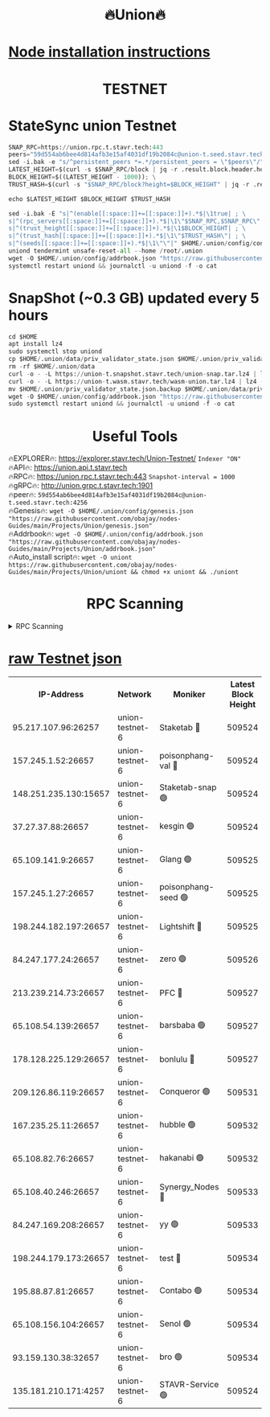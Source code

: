 <h1 align="center"> 🔥Union🔥</h1>

[Node installation instructions](https://github.com/obajay/nodes-Guides/tree/main/Projects/Union)
=

<h1 align="center"> TESTNET</h1>

# StateSync union Testnet
```python
SNAP_RPC=https://union.rpc.t.stavr.tech:443
peers="59d554ab6bee4d814afb3e15af4031df19b2084c@union-t.seed.stavr.tech:4256"
sed -i.bak -e "s/^persistent_peers *=.*/persistent_peers = \"$peers\"/" $HOME/.union/config/config.toml
LATEST_HEIGHT=$(curl -s $SNAP_RPC/block | jq -r .result.block.header.height); \
BLOCK_HEIGHT=$((LATEST_HEIGHT - 1000)); \
TRUST_HASH=$(curl -s "$SNAP_RPC/block?height=$BLOCK_HEIGHT" | jq -r .result.block_id.hash)

echo $LATEST_HEIGHT $BLOCK_HEIGHT $TRUST_HASH

sed -i.bak -E "s|^(enable[[:space:]]+=[[:space:]]+).*$|\1true| ; \
s|^(rpc_servers[[:space:]]+=[[:space:]]+).*$|\1\"$SNAP_RPC,$SNAP_RPC\"| ; \
s|^(trust_height[[:space:]]+=[[:space:]]+).*$|\1$BLOCK_HEIGHT| ; \
s|^(trust_hash[[:space:]]+=[[:space:]]+).*$|\1\"$TRUST_HASH\"| ; \
s|^(seeds[[:space:]]+=[[:space:]]+).*$|\1\"\"|" $HOME/.union/config/config.toml
uniond tendermint unsafe-reset-all --home /root/.union
wget -O $HOME/.union/config/addrbook.json "https://raw.githubusercontent.com/obajay/nodes-Guides/main/Projects/Union/addrbook.json"
systemctl restart uniond && journalctl -u uniond -f -o cat
```
# SnapShot (~0.3 GB) updated every 5 hours
```python
cd $HOME
apt install lz4
sudo systemctl stop uniond
cp $HOME/.union/data/priv_validator_state.json $HOME/.union/priv_validator_state.json.backup
rm -rf $HOME/.union/data
curl -o - -L https://union-t.snapshot.stavr.tech/union-snap.tar.lz4 | lz4 -c -d - | tar -x -C $HOME/.union --strip-components 2
curl -o - -L https://union-t.wasm.stavr.tech/wasm-union.tar.lz4 | lz4 -c -d - | tar -x -C $HOME/.union --strip-components 2
mv $HOME/.union/priv_validator_state.json.backup $HOME/.union/data/priv_validator_state.json
wget -O $HOME/.union/config/addrbook.json "https://raw.githubusercontent.com/obajay/nodes-Guides/main/Projects/Union/addrbook.json"
sudo systemctl restart uniond && journalctl -u uniond -f -o cat
```
 <h1 align="center"> Useful Tools</h1>
 
🔥EXPLORER🔥: https://explorer.stavr.tech/Union-Testnet/        `Indexer "ON"` \
🔥API🔥:      https://union.api.t.stavr.tech \
🔥RPC🔥:      https://union.rpc.t.stavr.tech:443              `Snapshot-interval = 1000` \
🔥gRPC🔥:     http://union.grpc.t.stavr.tech:1901 \
🔥peer🔥:     `59d554ab6bee4d814afb3e15af4031df19b2084c@union-t.seed.stavr.tech:4256` \
🔥Genesis🔥:     `wget -O $HOME/.union/config/genesis.json "https://raw.githubusercontent.com/obajay/nodes-Guides/main/Projects/Union/genesis.json"` \
🔥Addrbook🔥: ```wget -O $HOME/.union/config/addrbook.json "https://raw.githubusercontent.com/obajay/nodes-Guides/main/Projects/Union/addrbook.json"``` \
🔥Auto_install script🔥:  `wget -O uniont https://raw.githubusercontent.com/obajay/nodes-Guides/main/Projects/Union/uniont && chmod +x uniont && ./uniont`

<h1 align="center"> RPC Scanning</h1>

<details>
<summary>RPC Scanning</summary>

<h2 align="center"> We scan nodes in real time every 4 hours. And we provide the final result of RPC endpoints.
We cannot influence the operation of these nodes in any way. </h2>


```python
If Voting Power is higher than 0 --> then the Node is a validator of the network and may be subject to attack and be a potential threat to the chain.
```
```python
We marked such validators with a red symbol
```

</details>

[raw Testnet json](https://rpc-check.uniont.stavr.tech/uniont/rpc-uniont-result.json)
=



<table><tr><th>IP-Address</th><th>Network</th><th>Moniker</th><th>Latest Block Height</th><th>Earliest Block Height</th><th>Catching Up</th><th>Tx Index</th><th>Voting Power</th><th>Scan Time</th></tr><tr><td>95.217.107.96:26257</td><td>union-testnet-6</td><td>Staketab 🔴</td><td>509524</td><td>1</td><td>False</td><td>on</td><td>1000002</td><td>2024-03-19T13:20:03.380722829UTC</td></tr><tr><td>157.245.1.52:26657</td><td>union-testnet-6</td><td>poisonphang-val 🔴</td><td>509524</td><td>1</td><td>False</td><td>on</td><td>1000000</td><td>2024-03-19T13:20:04.001662561UTC</td></tr><tr><td>148.251.235.130:15657</td><td>union-testnet-6</td><td>Staketab-snap 🟢</td><td>509524</td><td>1</td><td>False</td><td>on</td><td>0</td><td>2024-03-19T13:20:04.537646418UTC</td></tr><tr><td>37.27.37.88:26657</td><td>union-testnet-6</td><td>kesgin 🟢</td><td>509524</td><td>1</td><td>False</td><td>on</td><td>0</td><td>2024-03-19T13:20:04.864270091UTC</td></tr><tr><td>65.109.141.9:26657</td><td>union-testnet-6</td><td>Glang 🟢</td><td>509525</td><td>1</td><td>False</td><td>on</td><td>0</td><td>2024-03-19T13:20:09.315078829UTC</td></tr><tr><td>157.245.1.27:26657</td><td>union-testnet-6</td><td>poisonphang-seed 🟢</td><td>509525</td><td>1</td><td>False</td><td>on</td><td>0</td><td>2024-03-19T13:20:10.219365961UTC</td></tr><tr><td>198.244.182.197:26657</td><td>union-testnet-6</td><td>Lightshift 🔴</td><td>509525</td><td>1</td><td>False</td><td>on</td><td>1000000</td><td>2024-03-19T13:20:12.564957580UTC</td></tr><tr><td>84.247.177.24:26657</td><td>union-testnet-6</td><td>zero 🟢</td><td>509526</td><td>1</td><td>False</td><td>on</td><td>0</td><td>2024-03-19T13:20:16.995477870UTC</td></tr><tr><td>213.239.214.73:26657</td><td>union-testnet-6</td><td>PFC 🔴</td><td>509527</td><td>1</td><td>False</td><td>on</td><td>1000001</td><td>2024-03-19T13:20:21.306765177UTC</td></tr><tr><td>65.108.54.139:26657</td><td>union-testnet-6</td><td>barsbaba 🟢</td><td>509527</td><td>1</td><td>False</td><td>on</td><td>0</td><td>2024-03-19T13:20:21.622510921UTC</td></tr><tr><td>178.128.225.129:26657</td><td>union-testnet-6</td><td>bonlulu 🔴</td><td>509527</td><td>1</td><td>False</td><td>on</td><td>1000000</td><td>2024-03-19T13:20:22.235841383UTC</td></tr><tr><td>209.126.86.119:26657</td><td>union-testnet-6</td><td>Conqueror 🟢</td><td>509531</td><td>1</td><td>False</td><td>on</td><td>0</td><td>2024-03-19T13:20:47.730047992UTC</td></tr><tr><td>167.235.25.11:26657</td><td>union-testnet-6</td><td>hubble 🟢</td><td>509532</td><td>1</td><td>False</td><td>on</td><td>0</td><td>2024-03-19T13:20:54.112096887UTC</td></tr><tr><td>65.108.82.76:26657</td><td>union-testnet-6</td><td>hakanabi 🟢</td><td>509532</td><td>1</td><td>False</td><td>on</td><td>0</td><td>2024-03-19T13:20:54.431492463UTC</td></tr><tr><td>65.108.40.246:26657</td><td>union-testnet-6</td><td>Synergy_Nodes 🔴</td><td>509533</td><td>1</td><td>False</td><td>on</td><td>1000001</td><td>2024-03-19T13:21:00.863637333UTC</td></tr><tr><td>84.247.169.208:26657</td><td>union-testnet-6</td><td>yy 🟢</td><td>509533</td><td>1</td><td>False</td><td>on</td><td>0</td><td>2024-03-19T13:21:01.163047417UTC</td></tr><tr><td>198.244.179.173:26657</td><td>union-testnet-6</td><td>test 🔴</td><td>509534</td><td>1</td><td>False</td><td>on</td><td>1000001</td><td>2024-03-19T13:21:03.490233164UTC</td></tr><tr><td>195.88.87.81:26657</td><td>union-testnet-6</td><td>Contabo 🟢</td><td>509534</td><td>1</td><td>False</td><td>on</td><td>0</td><td>2024-03-19T13:21:03.832042087UTC</td></tr><tr><td>65.108.156.104:26657</td><td>union-testnet-6</td><td>Senol 🟢</td><td>509534</td><td>1</td><td>False</td><td>on</td><td>0</td><td>2024-03-19T13:21:04.172471156UTC</td></tr><tr><td>93.159.130.38:32657</td><td>union-testnet-6</td><td>bro 🟢</td><td>509534</td><td>1</td><td>False</td><td>on</td><td>0</td><td>2024-03-19T13:21:04.797896445UTC</td></tr><tr><td>135.181.210.171:4257</td><td>union-testnet-6</td><td>STAVR-Service 🟢</td><td>509524</td><td>508001</td><td>False</td><td>on</td><td>0</td><td>2024-03-19T13:20:04.316447006UTC</td></tr></table>
